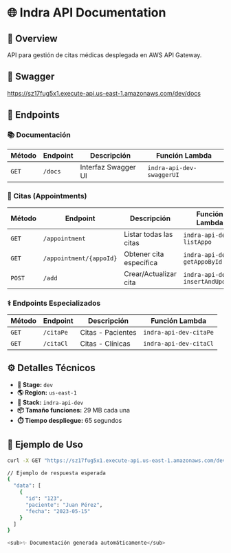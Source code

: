 # 🌐 Indra API Documentation

## 📌 Overview
API para gestión de citas médicas desplegada en AWS API Gateway.

## 🔗 Swagger
https://sz17fug5x1.execute-api.us-east-1.amazonaws.com/dev/docs


## 🚀 Endpoints

### 📚 Documentación
| Método | Endpoint | Descripción | Función Lambda |
|--------|----------|-------------|----------------|
| `GET` | `/docs` | Interfaz Swagger UI | `indra-api-dev-swaggerUI` |

### 📅 Citas (Appointments)
| Método | Endpoint | Descripción | Función Lambda |
|--------|----------|-------------|----------------|
| `GET` | `/appointment` | Listar todas las citas | `indra-api-dev-listAppo` |
| `GET` | `/appointment/{appoId}` | Obtener cita específica | `indra-api-dev-getAppoById` |
| `POST` | `/add` | Crear/Actualizar cita | `indra-api-dev-insertAndUpdate` |

### ⚕️ Endpoints Especializados
| Método | Endpoint | Descripción | Función Lambda |
|--------|----------|-------------|----------------|
| `GET` | `/citaPe` | Citas - Pacientes | `indra-api-dev-citaPe` |
| `GET` | `/citaCl` | Citas - Clínicas | `indra-api-dev-citaCl` |

## ⚙️ Detalles Técnicos
- **🔧 Stage:** `dev`
- **🌎 Region:** `us-east-1`
- **🧱 Stack:** `indra-api-dev`
- **📦 Tamaño funciones:** 29 MB cada una
- **⏱️ Tiempo despliegue:** 65 segundos

## 📝 Ejemplo de Uso
```bash
curl -X GET "https://sz17fug5x1.execute-api.us-east-1.amazonaws.com/dev/appointment"

// Ejemplo de respuesta esperada
{
  "data": [
    {
      "id": "123",
      "paciente": "Juan Pérez",
      "fecha": "2023-05-15"
    }
  ]
}

<sub>✨ Documentación generada automáticamente</sub>


